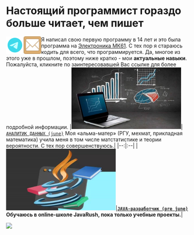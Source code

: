 # Настоящий программист гораздо больше читает, чем пишет

[<img title="Мой Телеграм" width="48" align="left" src="https://github.com/agvaravin/agvaravin/blob/main/pix/ico/telegram.png" />][MyTelegram]
[<img title="Моя почта" width="48" align="left" src="https://github.com/agvaravin/agvaravin/blob/main/pix/ico/email.png" />][MyEmail]
Я написал свою первую программу в 14 лет и это была программа на [Электроника МК61][MK61].
С тех пор я стараюсь кодить для всего, что программируется. Да, многое из этого уже в прошлом, поэтому ниже кратко - мои **актуальные навыки**. Пожалуйста, кликните по заинтересовавшей Вас ссылке для более подробной информации.
|[<img title="Портфолио Аналитика Данных" width="300" src="https://github.com/agvaravin/agvaravin/blob/main/pix/main_ad.jpg" />][DataAnalitic]|[`АНАЛИТИК ДАННЫХ (june)`][DataAnalitic] Моя «альма-матер» (РГУ, мехмат, прикладная математика) учила меня в том числе матстатистике и теории вероятности. С тех пор совершенствуюсь.|
|--:|:--|
|[<img title="Портфолио Аналитика Данных" width="300" src="https://github.com/agvaravin/agvaravin/blob/main/pix/main_java.jpg" />][Java-dev]|**[`JAVA-разработчик (pre june)`][Java-dev] Обучаюсь в online-школе JavaRush, пока только учебные проекты.**|

![](https://komarev.com/ghpvc/?username=agvaravin)

[DataAnalitic]: https://github.com/agvaravin/DataAnalitic
[Java-dev]: https://github.com/agvaravin/JavaRushTasks
[Projects]: https://github.com/agvaravin/DataAnalitic

[MyTelegram]: https://t.me/AGVaravin
[MyEmail]: mailto://agvaravin@yandex.ru
[MK61]: https://github.com/agvaravin/agvaravin/blob/main/pix/MK-61.jpg
